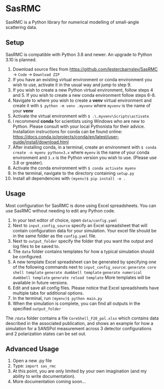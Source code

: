# SasRMC
SasRMC is a Python library for numerical modelling of small-angle scattering data. 

## Setup
SasRMC is compatible with Python 3.8 and newer. An upgrade to Python 3.10 is planned.

1. Download source files from https://github.com/lestercbarnsley/SasRMC -> `Code` -> `Download ZIP`
2. If you have an existing virtual environment or conda environment you wish to use, activate it in the usual way and jump to step 9.
3. If you wish to create a new Python virtual environment, follow steps 4 and 5. If you wish to create a new conda environment follow steps 6-8.
4. Navigate to where you wish to create a **venv** virtual environment and create it with
    `$ python -m venv .myvenv`
where `myvenv` is the name of your **venv**
5. Activate the virtual environment with 
    `$ .\.myvenv\Scripts\activate`
6. I recommend **conda** for scientists using Windows who are new to Python. Please consult with your local Pythonista for their advice. Installation instructions for conda can be found online: https://docs.conda.io/projects/conda/en/latest/user-guide/install/download.html
7. After installing conda, in a terminal, create an environment with
    `$ conda create -n myenv python=3.x`
where `myenv` is the name of your conda environment and `3.x` is the Python version you wish to use. (Please use 3.8 or greater).
8. Activate the conda environment with
    `$ conda activate myenv`
9. In the terminal, navigate to the directory containing `setup.py`
10. Install all dependencies with
    `(myenv)$ pip install -e .`

## Usage
Most configuration for SasRMC is done using Excel spreadsheets. You can use SasRMC without needing to edit any Python code.

1. In your text editor of choice, open `data/config.yaml`
2. Next to `input_config_source` specify an Excel spreadsheet that will contain configuration data for your simulation. Your excel file should be in the same folder as the `config.yaml` file.
3. Next to `output_folder` specify the folder that you want the output and log files to be saved to.
4. The `data` folder contains templates for how a typical simulation should be configured.
5. A new template Excel spreadsheet can be generated by specifying one of the following commands next to `input_config_source`:
    `generate core shell template`
    `generate dumbbell template`
    `generate numerical dumbbell template`
    `generate reload template`
More templates will be available in future versions.
6. Edit and save all config files. Please notice that Excel spreadsheets have multiple tabs for additional options.
7. In the terminal, run
    `(myenv)$ python main.py`
8. When the simulation is complete, you can find all outputs in the specified `output_folder`

The `/data` folder contains a file `CoreShell_F20_pol.xlsx` which contains data described in the associated publication, and shows an example for how a simulation for a SANSPol measurement across 3 detector configurations and 2 polarization states can be set out.

## Advanced Usage

1. Open a new .py file
2. Type: `import sas_rmc`
3. At this point, you are only limited by your own imagination (and my ability to write documentation).
4. More documentation coming soon...
